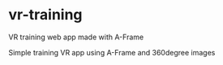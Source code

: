 # vr-training
VR training web app made with A-Frame

Simple training VR app using A-Frame and 360degree images

